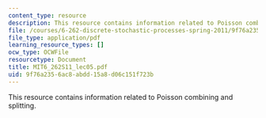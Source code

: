 ```yaml
---
content_type: resource
description: This resource contains information related to Poisson combining and splitting.
file: /courses/6-262-discrete-stochastic-processes-spring-2011/9f76a2356ac8abdd15a8d06c151f723b_MIT6_262S11_lec05.pdf
file_type: application/pdf
learning_resource_types: []
ocw_type: OCWFile
resourcetype: Document
title: MIT6_262S11_lec05.pdf
uid: 9f76a235-6ac8-abdd-15a8-d06c151f723b
---
```

This resource contains information related to Poisson combining and splitting.

